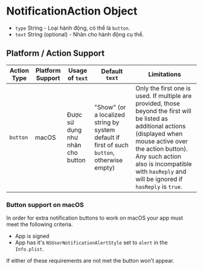 # NotificationAction Object

* `type` String - Loại hành động, có thể là `button`.
* `text` String (optional) - Nhãn cho hành động cụ thể.

## Platform / Action Support

| Action Type | Platform Support | Usage of `text`                  | Default `text`                                                                              | Limitations                                                                                                                                                                                                                                                               |
| ----------- | ---------------- | -------------------------------- | ------------------------------------------------------------------------------------------- | ------------------------------------------------------------------------------------------------------------------------------------------------------------------------------------------------------------------------------------------------------------------------- |
| `button`    | macOS            | Được sử dụng như nhãn cho button | "Show" (or a localized string by system default if first of such `button`, otherwise empty) | Only the first one is used. If multiple are provided, those beyond the first will be listed as additional actions (displayed when mouse active over the action button). Any such action also is incompatible with `hasReply` and will be ignored if `hasReply` is `true`. |

### Button support on macOS

In order for extra notification buttons to work on macOS your app must meet the following criteria.

* App is signed
* App has it's `NSUserNotificationAlertStyle` set to `alert` in the `Info.plist`.

If either of these requirements are not met the button won't appear.